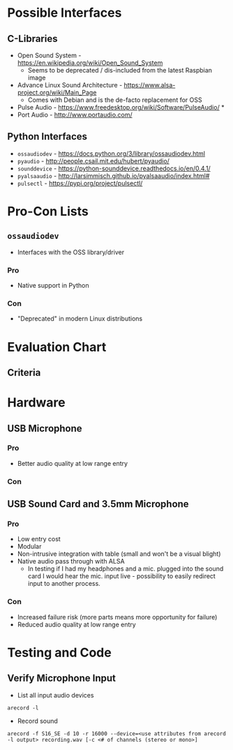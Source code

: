 # Possible Interfaces

## C-Libraries
* Open Sound System - https://en.wikipedia.org/wiki/Open_Sound_System
    * Seems to be deprecated / dis-included from the latest Raspbian image
* Advance Linux Sound Architecture - https://www.alsa-project.org/wiki/Main_Page
    * Comes with Debian and is the de-facto replacement for OSS
* Pulse Audio - https://www.freedesktop.org/wiki/Software/PulseAudio/
    * 
* Port Audio - http://www.portaudio.com/

## Python Interfaces
* `ossaudiodev` - https://docs.python.org/3/library/ossaudiodev.html
* `pyaudio` - http://people.csail.mit.edu/hubert/pyaudio/
* `sounddevice` - https://python-sounddevice.readthedocs.io/en/0.4.1/
* `pyalsaaudio` - http://larsimmisch.github.io/pyalsaaudio/index.html#
* `pulsectl` - https://pypi.org/project/pulsectl/

# Pro-Con Lists

## `ossaudiodev`
* Interfaces with the OSS library/driver

### Pro
* Native support in Python

### Con
* "Deprecated" in modern Linux distributions

# Evaluation Chart

## Criteria

# Hardware

## USB Microphone

### Pro
* Better audio quality at low range entry

### Con

## USB Sound Card and 3.5mm Microphone

### Pro
* Low entry cost
* Modular
* Non-intrusive integration with table (small and won't be a visual blight)
* Native audio pass through with ALSA
    * In testing if I had my headphones and a mic. plugged into the sound card I would hear the mic. input live - possibility to easily redirect input to another process.

### Con
* Increased failure risk (more parts means more opportunity for failure)
* Reduced audio quality at low range entry

# Testing and Code

## Verify Microphone Input
* List all input audio devices
```
arecord -l
```

* Record sound
```
arecord -f S16_SE -d 10 -r 16000 --device=<use attributes from arecord -l output> recording.wav [-c <# of channels (stereo or mono>]
```